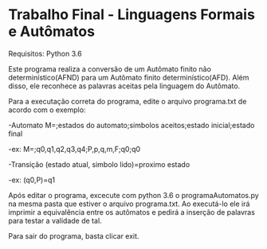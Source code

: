 # Trabalho Final - Linguagens Formais e Autômatos
Requisitos: Python 3.6

Este programa realiza a conversão de um Autômato finito não determinístico(AFND) para um Autômato finito determinístico(AFD). Além disso,
ele reconhece as palavras aceitas pela linguagem do Autômato.

Para a executação correta do programa, edite o arquivo programa.txt de acordo com o exemplo:

-Automato M=;estados do automato;simbolos aceitos;estado inicial;estado final

  -ex: M=;q0,q1,q2,q3,q4;P,p,q,m,F;q0;q0

-Transição (estado atual, simbolo lido)=proximo estado

  -ex: (q0,P)=q1

Após editar o programa, excecute com python 3.6 o programaAutomatos.py na mesma pasta que estiver o arquivo programa.txt. Ao executá-lo
ele irá imprimir a equivalência entre os autômatos e pedirá a inserção de palavras para testar a validade de tal.

Para sair do programa, basta clicar exit.
